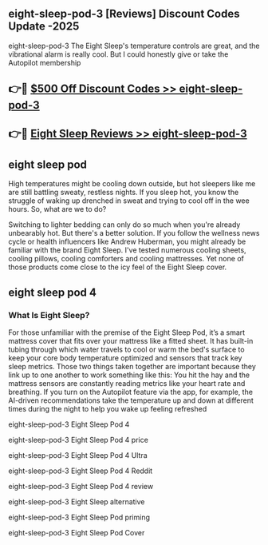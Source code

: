 ## eight-sleep-pod-3 [Reviews​] Discount Codes Update -2025

eight-sleep-pod-3 The Eight Sleep's temperature controls are great, and the vibrational alarm is really cool. But I could honestly give or take the Autopilot membership

## 👉🔴 [$500 Off Discount Codes >> eight-sleep-pod-3](http://download.freeplayer.one?title=eight-sleep-pod-3&ref=18-ES)

## 👉🔴 [Eight Sleep Reviews >> eight-sleep-pod-3](http://download.freeplayer.one?title=eight-sleep-pod-3&ref=18-ES)

## eight sleep pod

High temperatures might be cooling down outside, but hot sleepers like me are still battling sweaty, restless nights. If you sleep hot, you know the struggle of waking up drenched in sweat and trying to cool off in the wee hours. So, what are we to do?

Switching to lighter bedding can only do so much when you're already unbearably hot. But there's a better solution. If you follow the wellness news cycle or health influencers like Andrew Huberman, you might already be familiar with the brand Eight Sleep. I've tested numerous cooling sheets, cooling pillows, cooling comforters and cooling mattresses. Yet none of those products come close to the icy feel of the Eight Sleep cover.

## eight sleep pod 4

### What Is Eight Sleep?

For those unfamiliar with the premise of the Eight Sleep Pod, it’s a smart mattress cover that fits over your mattress like a fitted sheet. It has built-in tubing through which water travels to cool or warm the bed's surface to keep your core body temperature optimized and sensors that track key sleep metrics. Those two things taken together are important because they link up to one another to work something like this: You hit the hay and the mattress sensors are constantly reading metrics like your heart rate and breathing. If you turn on the Autopilot feature via the app, for example, the AI-driven recommendations take the temperature up and down at different times during the night to help you wake up feeling refreshed

eight-sleep-pod-3 Eight Sleep Pod 4

eight-sleep-pod-3 Eight Sleep Pod 4 price

eight-sleep-pod-3 Eight Sleep Pod 4 Ultra

eight-sleep-pod-3 Eight Sleep Pod 4 Reddit

eight-sleep-pod-3 Eight Sleep Pod 4 review

eight-sleep-pod-3 Eight Sleep alternative

eight-sleep-pod-3 Eight Sleep Pod priming

eight-sleep-pod-3 Eight Sleep Pod Cover